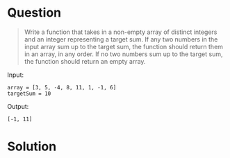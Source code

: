 # Question
> Write a function that takes in a non-empty array of distinct integers and an
integer representing a target sum. If any two numbers in the input array sum
up to the target sum, the function should return them in an array, in any
order. If no two numbers sum up to the target sum, the function should return
an empty array.

Input:
```
array = [3, 5, -4, 8, 11, 1, -1, 6]
targetSum = 10
```

Output:
```
[-1, 11]
```
# Solution
